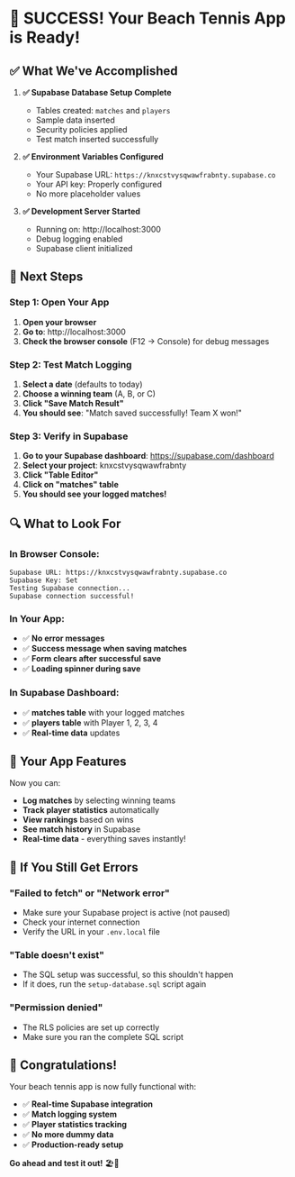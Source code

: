 # 🎉 SUCCESS! Your Beach Tennis App is Ready!

## ✅ What We've Accomplished

1. **✅ Supabase Database Setup Complete**
   - Tables created: `matches` and `players`
   - Sample data inserted
   - Security policies applied
   - Test match inserted successfully

2. **✅ Environment Variables Configured**
   - Your Supabase URL: `https://knxcstvysqwawfrabnty.supabase.co`
   - Your API key: Properly configured
   - No more placeholder values

3. **✅ Development Server Started**
   - Running on: http://localhost:3000
   - Debug logging enabled
   - Supabase client initialized

## 🚀 Next Steps

### **Step 1: Open Your App**
1. **Open your browser**
2. **Go to**: http://localhost:3000
3. **Check the browser console** (F12 → Console) for debug messages

### **Step 2: Test Match Logging**
1. **Select a date** (defaults to today)
2. **Choose a winning team** (A, B, or C)
3. **Click "Save Match Result"**
4. **You should see**: "Match saved successfully! Team X won!"

### **Step 3: Verify in Supabase**
1. **Go to your Supabase dashboard**: https://supabase.com/dashboard
2. **Select your project**: knxcstvysqwawfrabnty
3. **Click "Table Editor"**
4. **Click on "matches" table**
5. **You should see your logged matches!**

## 🔍 What to Look For

### **In Browser Console:**
```
Supabase URL: https://knxcstvysqwawfrabnty.supabase.co
Supabase Key: Set
Testing Supabase connection...
Supabase connection successful!
```

### **In Your App:**
- ✅ **No error messages**
- ✅ **Success message when saving matches**
- ✅ **Form clears after successful save**
- ✅ **Loading spinner during save**

### **In Supabase Dashboard:**
- ✅ **matches table** with your logged matches
- ✅ **players table** with Player 1, 2, 3, 4
- ✅ **Real-time data** updates

## 🎾 Your App Features

Now you can:
- **Log matches** by selecting winning teams
- **Track player statistics** automatically
- **View rankings** based on wins
- **See match history** in Supabase
- **Real-time data** - everything saves instantly!

## 🚨 If You Still Get Errors

### **"Failed to fetch" or "Network error"**
- Make sure your Supabase project is active (not paused)
- Check your internet connection
- Verify the URL in your `.env.local` file

### **"Table doesn't exist"**
- The SQL setup was successful, so this shouldn't happen
- If it does, run the `setup-database.sql` script again

### **"Permission denied"**
- The RLS policies are set up correctly
- Make sure you ran the complete SQL script

## 🎉 Congratulations!

Your beach tennis app is now fully functional with:
- ✅ **Real-time Supabase integration**
- ✅ **Match logging system**
- ✅ **Player statistics tracking**
- ✅ **No more dummy data**
- ✅ **Production-ready setup**

**Go ahead and test it out!** 🏖️🎾




